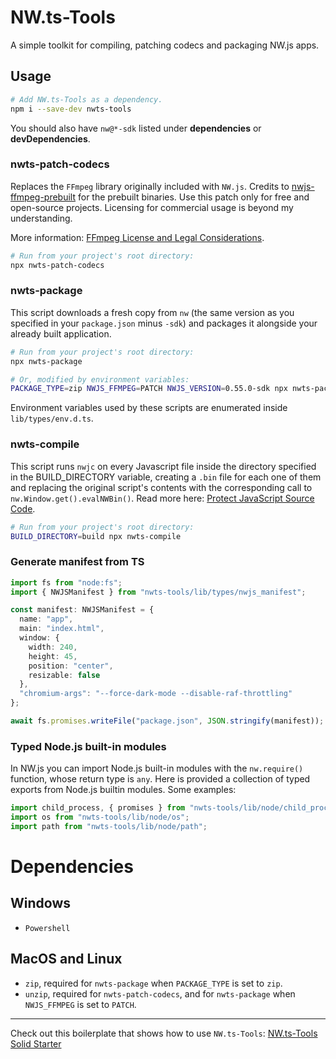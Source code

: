 # NW.ts-Tools
A simple toolkit for compiling, patching codecs and packaging NW.js apps.

## Usage
```bash
# Add NW.ts-Tools as a dependency.
npm i --save-dev nwts-tools
```
You should also have `nw@*-sdk` listed under **dependencies** or **devDependencies**.

### nwts-patch-codecs
Replaces the `FFmpeg` library originally included with `NW.js`. Credits to [nwjs-ffmpeg-prebuilt](https://github.com/nwjs-ffmpeg-prebuilt/nwjs-ffmpeg-prebuilt) for the prebuilt binaries. Use this patch only for free and open-source projects. Licensing for commercial usage is beyond my understanding.

More information: [FFmpeg License and Legal Considerations](https://www.ffmpeg.org/legal.html).
```bash
# Run from your project's root directory:
npx nwts-patch-codecs
```

### nwts-package
This script downloads a fresh copy from `nw` (the same version as you specified in your `package.json` minus `-sdk`) and packages it alongside your already built application.
```bash
# Run from your project's root directory:
npx nwts-package

# Or, modified by environment variables:
PACKAGE_TYPE=zip NWJS_FFMPEG=PATCH NWJS_VERSION=0.55.0-sdk npx nwts-package
```
Environment variables used by these scripts are enumerated inside `lib/types/env.d.ts`.

### nwts-compile
This script runs `nwjc` on every Javascript file inside the directory specified in the BUILD_DIRECTORY variable, creating a `.bin` file for each one of them and replacing the original script's contents with the corresponding call to `nw.Window.get().evalNWBin()`. Read more here: [Protect JavaScript Source Code](https://nwjs.readthedocs.io/en/latest/For%20Users/Advanced/Protect%20JavaScript%20Source%20Code/).
```bash
# Run from your project's root directory:
BUILD_DIRECTORY=build npx nwts-compile
```

### Generate manifest from TS
```typescript
import fs from "node:fs";
import { NWJSManifest } from "nwts-tools/lib/types/nwjs_manifest";

const manifest: NWJSManifest = {
  name: "app",
  main: "index.html",
  window: {
    width: 240,
    height: 45,
    position: "center",
    resizable: false
  },
  "chromium-args": "--force-dark-mode --disable-raf-throttling"
};

await fs.promises.writeFile("package.json", JSON.stringify(manifest));
```

### Typed Node.js built-in modules
In NW.js you can import Node.js built-in modules with the `nw.require()` function, whose return type is `any`. Here is provided a collection of typed exports from Node.js builtin modules. Some examples:
```typescript
import child_process, { promises } from "nwts-tools/lib/node/child_process";
import os from "nwts-tools/lib/node/os";
import path from "nwts-tools/lib/node/path";
```

# Dependencies
## Windows
- `Powershell`
## MacOS and Linux
- `zip`, required for `nwts-package` when `PACKAGE_TYPE` is set to `zip`.
- `unzip`, required for `nwts-patch-codecs`, and for `nwts-package` when `NWJS_FFMPEG` is set to `PATCH`.

---

Check out this boilerplate that shows how to use `NW.ts-Tools`:
[NW.ts-Tools Solid Starter](https://github.com/davidmartinez10/nwts-solid-starter)
